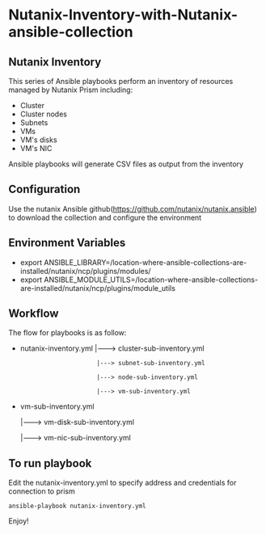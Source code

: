 # Nutanix-Inventory-with-Nutanix-ansible-collection
## Nutanix Inventory 
This series of Ansible playbooks perform an inventory of resources managed by Nutanix Prism including:
   * Cluster
   * Cluster nodes
   * Subnets
   * VMs 
   * VM's disks
   * VM's NIC
   


Ansible playbooks will generate CSV files as output from the inventory 


## Configuration
Use the nutanix Ansible github(https://github.com/nutanix/nutanix.ansible) to download the collection and configure the environment 

## Environment Variables
 - export ANSIBLE_LIBRARY=/location-where-ansible-collections-are-installed/nutanix/ncp/plugins/modules/
 - export ANSIBLE_MODULE_UTILS=/location-where-ansible-collections-are-installed/nutanix/ncp/plugins/module_utils

## Workflow
The flow for playbooks is as follow:
* nutanix-inventory.yml    |---> cluster-sub-inventory.yml 

                           |---> subnet-sub-inventory.yml

                           |---> node-sub-inventory.yml

                           |---> vm-sub-inventory.yml

* vm-sub-inventory.yml

   |---> vm-disk-sub-inventory.yml

   |---> vm-nic-sub-inventory.yml



## To run playbook
Edit the nutanix-inventory.yml to specify address and credentials for connection to prism

````
ansible-playbook nutanix-inventory.yml  
````

Enjoy!



